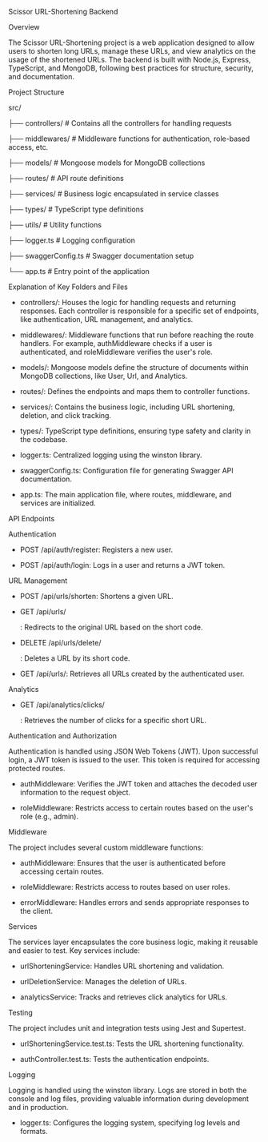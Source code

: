 Scissor URL-Shortening Backend

Overview

The Scissor URL-Shortening project is a web application designed to allow users to shorten long URLs, manage these URLs, and view analytics on the usage of the shortened URLs. The backend is built with Node.js, Express, TypeScript, and MongoDB, following best practices for structure, security, and documentation.

Project Structure

src/

├── controllers/          # Contains all the controllers for handling requests

├── middlewares/          # Middleware functions for authentication, role-based access, etc.

├── models/               # Mongoose models for MongoDB collections

├── routes/               # API route definitions

├── services/             # Business logic encapsulated in service classes

├── types/                # TypeScript type definitions

├── utils/                # Utility functions

├── logger.ts             # Logging configuration

├── swaggerConfig.ts      # Swagger documentation setup

└── app.ts                # Entry point of the application

Explanation of Key Folders and Files

- controllers/: Houses the logic for handling requests and returning responses. Each controller is responsible for a specific set of endpoints, like authentication, URL management, and analytics.

- middlewares/: Middleware functions that run before reaching the route handlers. For example, authMiddleware checks if a user is authenticated, and roleMiddleware verifies the user's role.

- models/: Mongoose models define the structure of documents within MongoDB collections, like User, Url, and Analytics.

- routes/: Defines the endpoints and maps them to controller functions.

- services/: Contains the business logic, including URL shortening, deletion, and click tracking.

- types/: TypeScript type definitions, ensuring type safety and clarity in the codebase.

- logger.ts: Centralized logging using the winston library.

- swaggerConfig.ts: Configuration file for generating Swagger API documentation.

- app.ts: The main application file, where routes, middleware, and services are initialized.


API Endpoints

Authentication

- POST /api/auth/register: Registers a new user.
  
- POST /api/auth/login: Logs in a user and returns a JWT token.
  
URL Management

- POST /api/urls/shorten: Shortens a given URL.
  
- GET /api/urls/
  
  : Redirects to the original URL based on the short code.

- DELETE /api/urls/delete/
  
  : Deletes a URL by its short code.

- GET /api/urls/: Retrieves all URLs created by the authenticated user.
  
Analytics

- GET /api/analytics/clicks/
  
  : Retrieves the number of clicks for a specific short URL.

Authentication and Authorization

Authentication is handled using JSON Web Tokens (JWT). Upon successful login, a JWT token is issued to the user. This token is required for accessing protected routes.

- authMiddleware: Verifies the JWT token and attaches the decoded user information to the request object.
  
- roleMiddleware: Restricts access to certain routes based on the user's role (e.g., admin).
  
Middleware

The project includes several custom middleware functions:

- authMiddleware: Ensures that the user is authenticated before accessing certain routes.
  
- roleMiddleware: Restricts access to routes based on user roles.
  
- errorMiddleware: Handles errors and sends appropriate responses to the client.
  
Services

The services layer encapsulates the core business logic, making it reusable and easier to test. Key services include:

- urlShorteningService: Handles URL shortening and validation.
  
- urlDeletionService: Manages the deletion of URLs.
  
- analyticsService: Tracks and retrieves click analytics for URLs.
  
Testing

The project includes unit and integration tests using Jest and Supertest.

- urlShorteningService.test.ts: Tests the URL shortening functionality.
  
- authController.test.ts: Tests the authentication endpoints.

Logging

Logging is handled using the winston library. Logs are stored in both the console and log files, providing valuable information during development and in production.

- logger.ts: Configures the logging system, specifying log levels and formats.
